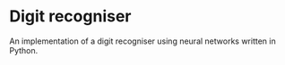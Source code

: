 # Digit recogniser

An implementation of a digit recogniser using neural networks written in Python.
